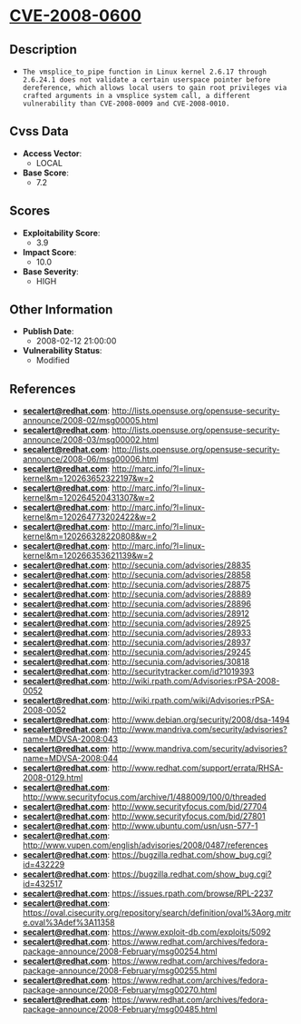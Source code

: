 
# [CVE-2008-0600](http://lists.opensuse.org/opensuse-security-announce/2008-02/msg00005.html)

## Description

- `The vmsplice_to_pipe function in Linux kernel 2.6.17 through 2.6.24.1 does not validate a certain userspace pointer before dereference, which allows local users to gain root privileges via crafted arguments in a vmsplice system call, a different vulnerability than CVE-2008-0009 and CVE-2008-0010.`

## Cvss Data

- **Access Vector**:
  - LOCAL
- **Base Score**:
  - 7.2

## Scores

- **Exploitability Score**:
  - 3.9
- **Impact Score**:
  - 10.0
- **Base Severity**:
  - HIGH

## Other Information

- **Publish Date**:
  - 2008-02-12 21:00:00
- **Vulnerability Status**:
  - Modified

## References

- **secalert@redhat.com**: http://lists.opensuse.org/opensuse-security-announce/2008-02/msg00005.html
- **secalert@redhat.com**: http://lists.opensuse.org/opensuse-security-announce/2008-03/msg00002.html
- **secalert@redhat.com**: http://lists.opensuse.org/opensuse-security-announce/2008-06/msg00006.html
- **secalert@redhat.com**: http://marc.info/?l=linux-kernel&m=120263652322197&w=2
- **secalert@redhat.com**: http://marc.info/?l=linux-kernel&m=120264520431307&w=2
- **secalert@redhat.com**: http://marc.info/?l=linux-kernel&m=120264773202422&w=2
- **secalert@redhat.com**: http://marc.info/?l=linux-kernel&m=120266328220808&w=2
- **secalert@redhat.com**: http://marc.info/?l=linux-kernel&m=120266353621139&w=2
- **secalert@redhat.com**: http://secunia.com/advisories/28835
- **secalert@redhat.com**: http://secunia.com/advisories/28858
- **secalert@redhat.com**: http://secunia.com/advisories/28875
- **secalert@redhat.com**: http://secunia.com/advisories/28889
- **secalert@redhat.com**: http://secunia.com/advisories/28896
- **secalert@redhat.com**: http://secunia.com/advisories/28912
- **secalert@redhat.com**: http://secunia.com/advisories/28925
- **secalert@redhat.com**: http://secunia.com/advisories/28933
- **secalert@redhat.com**: http://secunia.com/advisories/28937
- **secalert@redhat.com**: http://secunia.com/advisories/29245
- **secalert@redhat.com**: http://secunia.com/advisories/30818
- **secalert@redhat.com**: http://securitytracker.com/id?1019393
- **secalert@redhat.com**: http://wiki.rpath.com/Advisories:rPSA-2008-0052
- **secalert@redhat.com**: http://wiki.rpath.com/wiki/Advisories:rPSA-2008-0052
- **secalert@redhat.com**: http://www.debian.org/security/2008/dsa-1494
- **secalert@redhat.com**: http://www.mandriva.com/security/advisories?name=MDVSA-2008:043
- **secalert@redhat.com**: http://www.mandriva.com/security/advisories?name=MDVSA-2008:044
- **secalert@redhat.com**: http://www.redhat.com/support/errata/RHSA-2008-0129.html
- **secalert@redhat.com**: http://www.securityfocus.com/archive/1/488009/100/0/threaded
- **secalert@redhat.com**: http://www.securityfocus.com/bid/27704
- **secalert@redhat.com**: http://www.securityfocus.com/bid/27801
- **secalert@redhat.com**: http://www.ubuntu.com/usn/usn-577-1
- **secalert@redhat.com**: http://www.vupen.com/english/advisories/2008/0487/references
- **secalert@redhat.com**: https://bugzilla.redhat.com/show_bug.cgi?id=432229
- **secalert@redhat.com**: https://bugzilla.redhat.com/show_bug.cgi?id=432517
- **secalert@redhat.com**: https://issues.rpath.com/browse/RPL-2237
- **secalert@redhat.com**: https://oval.cisecurity.org/repository/search/definition/oval%3Aorg.mitre.oval%3Adef%3A11358
- **secalert@redhat.com**: https://www.exploit-db.com/exploits/5092
- **secalert@redhat.com**: https://www.redhat.com/archives/fedora-package-announce/2008-February/msg00254.html
- **secalert@redhat.com**: https://www.redhat.com/archives/fedora-package-announce/2008-February/msg00255.html
- **secalert@redhat.com**: https://www.redhat.com/archives/fedora-package-announce/2008-February/msg00270.html
- **secalert@redhat.com**: https://www.redhat.com/archives/fedora-package-announce/2008-February/msg00485.html
